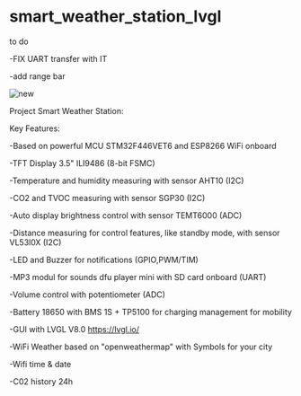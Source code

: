 # smart_weather_station_lvgl

to do

-FIX UART transfer with IT

-add range bar 



![new](https://github.com/eXtract44/smart_weather_station_lvgl/assets/71541578/53ff4e50-0277-4bec-ab06-445703acdcb9)

Project Smart Weather Station: 

Key Features: 

-Based on powerful MCU STM32F446VET6 and ESP8266 WiFi onboard

-TFT Display 3.5" ILI9486 (8-bit FSMC)

-Temperature and humidity measuring with sensor AHT10 (I2C) 

-CO2 and TVOC measuring with sensor SGP30 (I2C)

-Auto display brightness control with sensor TEMT6000 (ADC)

-Distance measuring for control features, like standby mode, with sensor VL53l0X (I2C)

-LED and Buzzer for notifications (GPIO,PWM/TIM)

-MP3 modul for sounds dfu player mini with SD card onboard (UART)

-Volume control with potentiometer (ADC)

-Battery 18650 with BMS 1S + TP5100 for charging management for mobility


-GUI with LVGL V8.0 https://lvgl.io/



-WiFi Weather based on "openweathermap" with Symbols for your city

-Wifi time & date

-C02 history 24h

